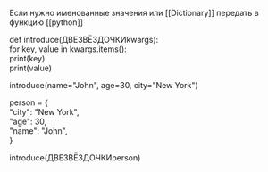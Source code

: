 Если нужно именованные значения или [[Dictionary]] передать в функцию
[[python]]

def introduce(ДВЕЗВЁЗДОЧКИkwargs):  
    for key, value in kwargs.items():  
        print(key)  
        print(value)  
  
  
introduce(name="John", age=30, city="New York")  
  
person = {  
    "city": "New York",  
    "age": 30,  
    "name": "John",  
}  
  
introduce(ДВЕЗВЁЗДОЧКИperson)